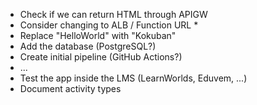 - Check if we can return HTML through APIGW
- Consider changing to ALB / Function URL *
- Replace "HelloWorld" with "Kokuban"
- Add the database (PostgreSQL?)
- Create initial pipeline (GitHub Actions?)
- ...
- Test the app inside the LMS (LearnWorlds, Eduvem, ...)
- Document activity types

